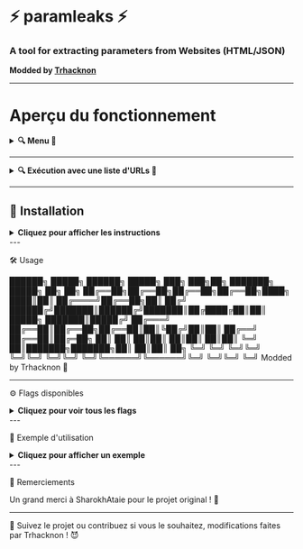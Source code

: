 # ⚡️ **paramleaks** ⚡️  
### A tool for extracting parameters from Websites (HTML/JSON)  
**Modded by [Trhacknon](#)**

---

# Aperçu du fonctionnement

<details>
  <summary><strong>🔍 Menu 📸</strong></summary>

![Menu](https://j.top4top.io/p_3261bypwh0.jpg)

</details>

---

<details>
  <summary><strong>🔍 Exécution avec une liste d'URLs 📸</strong></summary>

![Exécution avec une liste d'URLs](https://k.top4top.io/p_3261i55q31.jpg)

</details>

---

## 🚀 **Installation**  
<details>
<summary><strong>Cliquez pour afficher les instructions</strong></summary>

```ruby
# Installer depuis la source
go install github.com/tucommenceapousser/paramleak@latest
# Compiler
go build -o paramleak .
chmod +x paramleak
# Lancer le scan avec une liste d'URLs
./paramleak -l list.txt
```

</details>
---

🛠️ Usage

██████╗  █████╗ ██████╗  █████╗ ███╗   ███╗██╗     ███████╗ █████╗ ██╗  ██╗
██╔══██╗██╔══██╗██╔══██╗██╔══██╗████╗ ████║██║     ██╔════╝██╔══██╗██║ ██╔╝
██████╔╝███████║██████╔╝███████║██╔████╔██║██║     █████╗  ███████║█████╔╝ 
██╔═══╝ ██╔══██║██╔══██╗██╔══██║██║╚██╔╝██║██║     ██╔══╝  ██╔══██║██╔═██╗ 
██║     ██║  ██║██║  ██║██║  ██║██║ ╚═╝ ██║███████╗███████╗██║  ██║██║  ██╗
╚═╝     ╚═╝  ╚═╝╚═╝  ╚═╝╚═╝  ╚═╝╚═╝     ╚═╝╚══════╝╚══════╝╚═╝  ╚═╝╚═╝  ╚═╝
                   Modded by Trhacknon 🦾


---

⚙️ Flags disponibles

<details>
<summary><strong>Cliquez pour voir tous les flags</strong></summary>

| Flag        | Alias | Description                                                 |
|-------------|-------|-------------------------------------------------------------|
| `-url`      | `-u`  | URL cible pour extraire les paramètres                      |
| `-list`     | `-l`  | Liste d'URLs pour extraire les paramètres                   |
| `-method`   | `-X`  | Méthode HTTP (GET, POST, PATCH, DELETE, PUT)                |
| `-body`     | `-d`  | Données de la requête pour POST/PATCH/DELETE/PUT            |
| `-header`   | `-H`  | Header personnalisé (un seul supporté)                      |
| `-delay`    | `-p`  | Délai entre les requêtes (en millisecondes, ex : 1000 = 1s) |
| `-verbose`  | `-v`  | Mode verbeux                                                |
| `-silent`   | `-s`  | Mode silencieux                                             |

</details>
---

🧪 Exemple d'utilisation

<details>
<summary><strong>Cliquez pour afficher un exemple</strong></summary>./paramleak -l list.txt

Résultat :

something
test_var
user_id_i
name
rdt_to
obj_key1
val1
obj_key2
val2
test_obj
empty_var
param1
method
param2

</details>
---

💬 Remerciements

Un grand merci à SharokhAtaie pour le projet original ! 🙏


---

👿 Suivez le projet ou contribuez si vous le souhaitez, modifications faites par Trhacknon ! 😈
